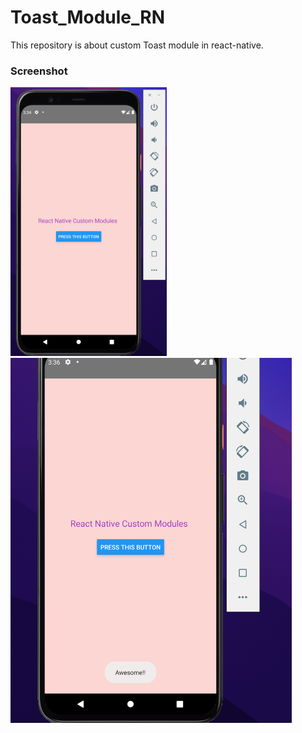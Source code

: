 # Toast_Module_RN
This repository is about custom Toast module in react-native.

### Screenshot 
<img src ="Images/1.png" width="250">
<img src ="Images/2.png" width="450">
